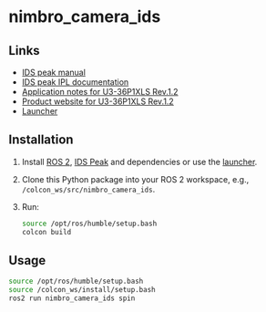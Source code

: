 # nimbro_camera_ids

## Links

- [IDS peak manual](https://en.ids-imaging.com/download-details/1009698.html?os=linux&version=&bus=64)
- [IDS peak IPL documentation](https://en.ids-imaging.com/manuals/ids-peak/ids-peak-ipl-documentation/2.9.0/en/index.html)
- [Application notes for U3-36P1XLS Rev.1.2](https://www.1stvision.com/cameras/IDS/IDS-manuals/en/application-notes-u3-36px.html)
- [Product website for U3-36P1XLS Rev.1.2](https://en.ids-imaging.com/store/u3-36p1xls-rev-1-2.html)
- [Launcher](https://github.com/bertan-karacora/nimbro-ids-launch)

## Installation

1. Install [ROS 2](https://docs.ros.org/en/humble/index.html), [IDS Peak](https://en.ids-imaging.com/files/downloads/ids-peak/readme/ids-peak-linux-readme-2.9.0_EN.html#first-start) and dependencies or use the [launcher](https://github.com/bertan-karacora/nimbro-ids-launch).

2. Clone this Python package into your ROS 2 workspace, e.g., `/colcon_ws/src/nimbro_camera_ids`.

3. Run:

    ```bash
    source /opt/ros/humble/setup.bash
    colcon build
    ```

## Usage

```bash
source /opt/ros/humble/setup.bash
source /colcon_ws/install/setup.bash
ros2 run nimbro_camera_ids spin
```

<!-- TODO: Camera lense -->

<!-- TODO: timestamps: Maybe linescan mode and listen to internal events: https://en.ids-imaging.com/manuals/ids-peak/ids-peak-user-manual/2.8.0/en/event-selector.html?q=events Or estimate from outside: Subtract delay between image acquisition and message creation and calibrate. Rolling shutter still a problem
<!-- TODO: Auto features -->
<!-- TODO: Color correction -->
<!-- TODO: Hot pixels -->
<!-- TODO: Transformations -->
<!-- TODO: Gamma correction -->
<!-- TODO: IPL library config (number of threads and stuff) -->
<!-- TODO: Possibly color conversion and correction in parallel on a GPU? -->

<!-- TODO: Camera config (in ids peak cockpit) -->
<!-- TODO: Use Launch instead of run -->
<!-- TODO: Reattach reaction stuff -->
<!-- TODO: Node for registration of Lidar and camera -->
<!-- TODO: Problem: Thread takes up up to 60% of a cpu core. If a notebook is running, framerate drops as the thread is not keeping up with the camera acquisition -->
<!-- TODO: Observation: Even at full CPU usage, framerate does not drop. -> Problem is network related? -->
<!-- TODO: Observation:Artifacts from infrared -->

<!-- TODO: Camera calibration (after it is mounted) -->
